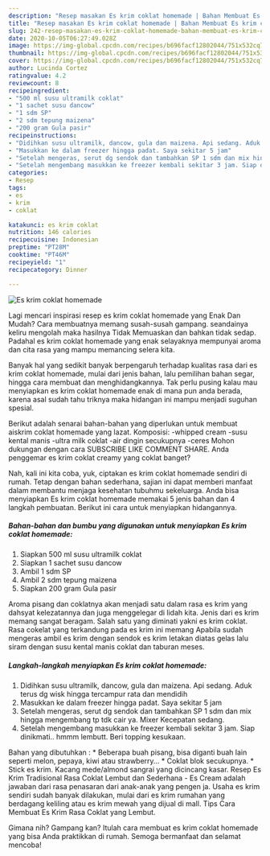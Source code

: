 ```yaml
---
description: "Resep masakan Es krim coklat homemade | Bahan Membuat Es krim coklat homemade Yang Sedap"
title: "Resep masakan Es krim coklat homemade | Bahan Membuat Es krim coklat homemade Yang Sedap"
slug: 242-resep-masakan-es-krim-coklat-homemade-bahan-membuat-es-krim-coklat-homemade-yang-sedap
date: 2020-10-05T06:27:49.028Z
image: https://img-global.cpcdn.com/recipes/b696facf12802044/751x532cq70/es-krim-coklat-homemade-foto-resep-utama.jpg
thumbnail: https://img-global.cpcdn.com/recipes/b696facf12802044/751x532cq70/es-krim-coklat-homemade-foto-resep-utama.jpg
cover: https://img-global.cpcdn.com/recipes/b696facf12802044/751x532cq70/es-krim-coklat-homemade-foto-resep-utama.jpg
author: Lucinda Cortez
ratingvalue: 4.2
reviewcount: 8
recipeingredient:
- "500 ml susu ultramilk coklat"
- "1 sachet susu dancow"
- "1 sdm SP"
- "2 sdm tepung maizena"
- "200 gram Gula pasir"
recipeinstructions:
- "Didihkan susu ultramilk, dancow, gula dan maizena. Api sedang. Aduk terus dg wisk hingga tercampur rata dan mendidih"
- "Masukkan ke dalam freezer hingga padat. Saya sekitar 5 jam"
- "Setelah mengeras, serut dg sendok dan tambahkan SP 1 sdm dan mix hingga mengembang tp tdk cair ya. Mixer Kecepatan sedang."
- "Setelah mengembang masukkan ke freezer kembali sekitar 3 jam. Siap dinikmati.. hmmm lembutt. Beri topping kesukaan."
categories:
- Resep
tags:
- es
- krim
- coklat

katakunci: es krim coklat 
nutrition: 146 calories
recipecuisine: Indonesian
preptime: "PT28M"
cooktime: "PT46M"
recipeyield: "1"
recipecategory: Dinner

---
```



![Es krim coklat homemade](https://img-global.cpcdn.com/recipes/b696facf12802044/751x532cq70/es-krim-coklat-homemade-foto-resep-utama.jpg)

Lagi mencari inspirasi resep es krim coklat homemade yang Enak Dan Mudah? Cara membuatnya memang susah-susah gampang. seandainya keliru mengolah maka hasilnya Tidak Memuaskan dan bahkan tidak sedap. Padahal es krim coklat homemade yang enak selayaknya mempunyai aroma dan cita rasa yang mampu memancing selera kita.

Banyak hal yang sedikit banyak berpengaruh terhadap kualitas rasa dari es krim coklat homemade, mulai dari jenis bahan, lalu pemilihan bahan segar, hingga cara membuat dan menghidangkannya. Tak perlu pusing kalau mau menyiapkan es krim coklat homemade enak di mana pun anda berada, karena asal sudah tahu triknya maka hidangan ini mampu menjadi suguhan spesial.

Berikut adalah senarai bahan-bahan yang diperlukan untuk membuat aiskrim coklat homemade yang lazat. Komposisi: -whipped cream -susu kental manis -ultra milk coklat -air dingin secukupnya -ceres Mohon dukungan dengan cara SUBSCRIBE LIKE COMMENT SHARE. Anda penggemar es krim coklat creamy yang coklat banget?


Nah, kali ini kita coba, yuk, ciptakan es krim coklat homemade sendiri di rumah. Tetap dengan bahan sederhana, sajian ini dapat memberi manfaat dalam membantu menjaga kesehatan tubuhmu sekeluarga. Anda bisa menyiapkan Es krim coklat homemade memakai 5 jenis bahan dan 4 langkah pembuatan. Berikut ini cara untuk menyiapkan hidangannya.

<!--inarticleads1-->

##### Bahan-bahan dan bumbu yang digunakan untuk menyiapkan Es krim coklat homemade:

1. Siapkan 500 ml susu ultramilk coklat
1. Siapkan 1 sachet susu dancow
1. Ambil 1 sdm SP
1. Ambil 2 sdm tepung maizena
1. Siapkan 200 gram Gula pasir


Aroma pisang dan coklatnya akan menjadi satu dalam rasa es krim yang dahsyat kelezatannya dan juga menggelegar di lidah kita. Jenis dari es krim memang sangat beragam. Salah satu yang diminati yakni es krim coklat. Rasa cokelat yang terkandung pada es krim ini memang Apabila sudah mengeras ambil es krim dengan sendok es krim letakan diatas gelas lalu siram dengan susu kental manis coklat dan taburan meses. 

<!--inarticleads2-->

##### Langkah-langkah menyiapkan Es krim coklat homemade:

1. Didihkan susu ultramilk, dancow, gula dan maizena. Api sedang. Aduk terus dg wisk hingga tercampur rata dan mendidih
1. Masukkan ke dalam freezer hingga padat. Saya sekitar 5 jam
1. Setelah mengeras, serut dg sendok dan tambahkan SP 1 sdm dan mix hingga mengembang tp tdk cair ya. Mixer Kecepatan sedang.
1. Setelah mengembang masukkan ke freezer kembali sekitar 3 jam. Siap dinikmati.. hmmm lembutt. Beri topping kesukaan.


Bahan yang dibutuhkan : * Beberapa buah pisang, bisa diganti buah lain seperti melon, pepaya, kiwi atau strawberry… * Coklat blok secukupnya. * Stick es krim. Kacang mede/almond sangrai yang dicincang kasar. Resep Es Krim Tradisional Rasa Coklat Lembut dan Sederhana - Es Cream adalah jawaban dari rasa penasaran dari anak-anak yang pengen ja. Usaha es krim sendiri sudah banyak dilakukan, mulai dari es krim rumahan yang berdagang keliling atau es krim mewah yang dijual di mall. Tips Cara Membuat Es Krim Rasa Coklat yang Lembut. 

Gimana nih? Gampang kan? Itulah cara membuat es krim coklat homemade yang bisa Anda praktikkan di rumah. Semoga bermanfaat dan selamat mencoba!

